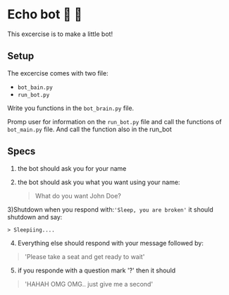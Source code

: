 # Echo bot :taco: :robot:

This excercise is to make a little bot!

## Setup
The excercise comes with two file:
- `bot_bain.py`
- `run_bot.py`

Write you functions in the `bot_brain.py` file.

Promp user for information on the `run_bot.py` file and call the functions of `bot_main.py` file.
And call the function also in the run_bot

## Specs

1) the bot should ask you for your name
2) the bot should ask you what you want using your name:

    > What do you want John Doe?

3)Shutdown when you respond with:`'Sleep, you are broken'`
it should shutdown and say:

    > Sleepiing....

4) Everything else should respond with your message followed by:
 > 'Please take a seat and get ready to wait'

5) if you responde with a question mark '?' then it should
 > 'HAHAH OMG OMG.. just give me a second'